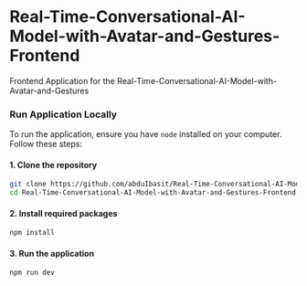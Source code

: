 # Real-Time-Conversational-AI-Model-with-Avatar-and-Gestures-Frontend
Frontend Application for the Real-Time-Conversational-AI-Model-with-Avatar-and-Gestures 

### Run Application Locally

To run the application, ensure you have `node` installed on your computer. Follow these steps:

#### 1. Clone the repository
```bash
git clone https://github.com/abduIbasit/Real-Time-Conversational-AI-Model-with-Avatar-and-Gestures-Frontend.git
cd Real-Time-Conversational-AI-Model-with-Avatar-and-Gestures-Frontend
```

#### 2. Install required packages
```bash
npm install
```

#### 3. Run the application
```bash
npm run dev
```
